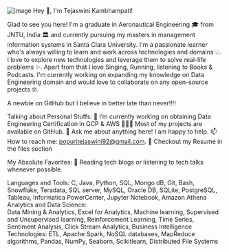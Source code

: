 ![image](https://user-images.githubusercontent.com/38468068/178387434-afb61835-bcb5-4b8d-9456-88985257d028.png)
Hey 👋, I'm Tejaswini Kambhampati!

Glad to see you here!  I'm a graduate in Aeronautical Engineering 🎓 from JNTU, India 🏛 and currently pursuing my masters in management information systems in Santa Clara University. I'm a passionate learner who's always willing to learn and work across technologies and domains 💡. I love to explore new technologies and leverage them to solve real-life problems ✨. Apart from that I love Singing, Running, listening to Books & Podcasts. I'm currently working on expanding my knowledge on Data Engineering domain and would love to collaborate on any open-source projects 🤓.

A newbie on GitHub but I believe in better late than never!!!! 

Talking about Personal Stuffs:
  🚀   I’m currently working on obtaining Data Engineering Certification in GCP & AWS
  👨🏻‍💻   Most of my projects are available on GitHub.
  💬   Ask me about anything here! I am happy to help.
  📫   How to reach me: popuritejaswini92@gmail.com.
  📝   Checkout my Resume in the files section

My Absolute Favorites:
  📰   Reading tech blogs or listening to tech talks whenever possible.

Languages and Tools:
  C, Java, Python, SQL, Mongo dB, Git, Bash, Snowflake, Teradata, SQL server, MySQL, Oracle DB, SQLite, PostgreSQL, Tableau, Informatica PowerCenter, Jupyter Notebook, Amazon Athena
Analytics and Data Science:  
    Data Mining & Analytics, Excel for Analytics, Machine learning, Supervised and Unsupervised learning, Reinforcement Learning, Time Series, Sentiment Analysis, Click Stream Analytics, Business Intelligence
Technologies: 
  ETL, Apache Spark, NoSQL databases, MapReduce algorithms, Pandas, NumPy, Seaborn, Scikitlearn, Distributed File Systems



